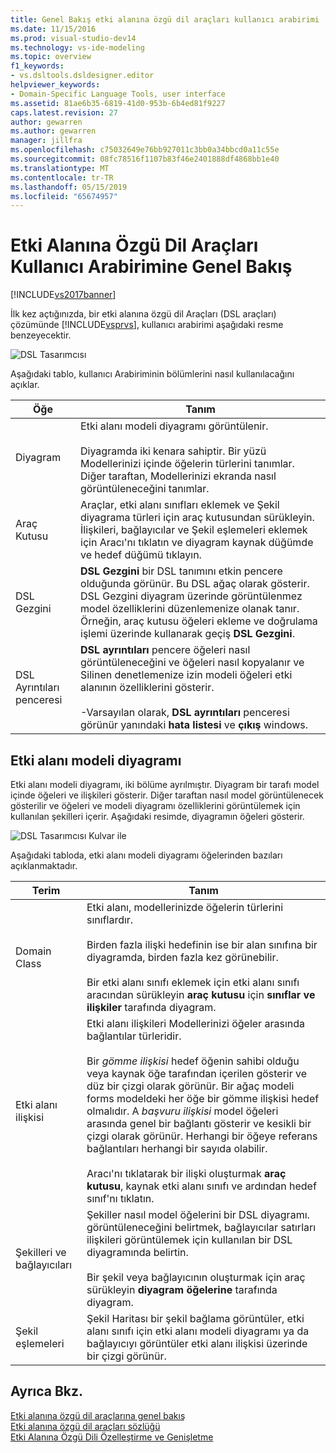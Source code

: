 ```yaml
---
title: Genel Bakış etki alanına özgü dil araçları kullanıcı arabirimi | Microsoft Docs
ms.date: 11/15/2016
ms.prod: visual-studio-dev14
ms.technology: vs-ide-modeling
ms.topic: overview
f1_keywords:
- vs.dsltools.dsldesigner.editor
helpviewer_keywords:
- Domain-Specific Language Tools, user interface
ms.assetid: 81ae6b35-6819-41d0-953b-6b4ed81f9227
caps.latest.revision: 27
author: gewarren
ms.author: gewarren
manager: jillfra
ms.openlocfilehash: c75032649e76bb927011c3bb0a34bbcd0a11c55e
ms.sourcegitcommit: 08fc78516f1107b83f46e2401888df4868bb1e40
ms.translationtype: MT
ms.contentlocale: tr-TR
ms.lasthandoff: 05/15/2019
ms.locfileid: "65674957"
---
```

# <a name="overview-of-the-domain-specific-language-tools-user-interface"></a>Etki Alanına Özgü Dil Araçları Kullanıcı Arabirimine Genel Bakış
[!INCLUDE[vs2017banner](../includes/vs2017banner.md)]

İlk kez açtığınızda, bir etki alanına özgü dil Araçları (DSL araçları) çözümünde [!INCLUDE[vsprvs](../includes/vsprvs-md.md)], kullanıcı arabirimi aşağıdaki resme benzeyecektir.  
  
 ![DSL Tasarımcısı](../modeling/media/dsl-designer.png "dsl_designer")  
  
 Aşağıdaki tablo, kullanıcı Arabiriminin bölümlerini nasıl kullanılacağını açıklar.  
  
|**Öğe**|**Tanım**|  
|-----------------|--------------------|  
|Diyagram|Etki alanı modeli diyagramı görüntülenir.<br /><br /> Diyagramda iki kenara sahiptir. Bir yüzü Modellerinizi içinde öğelerin türlerini tanımlar. Diğer taraftan, Modellerinizi ekranda nasıl görüntüleneceğini tanımlar.|  
|Araç Kutusu|Araçlar, etki alanı sınıfları eklemek ve Şekil diyagrama türleri için araç kutusundan sürükleyin. İlişkileri, bağlayıcılar ve Şekil eşlemeleri eklemek için Aracı'nı tıklatın ve diyagram kaynak düğümde ve hedef düğümü tıklayın.|  
|DSL Gezgini|**DSL Gezgini** bir DSL tanımını etkin pencere olduğunda görünür. Bu DSL ağaç olarak gösterir. DSL Gezgini diyagram üzerinde görüntülenmez model özelliklerini düzenlemenize olanak tanır. Örneğin, araç kutusu öğeleri ekleme ve doğrulama işlemi üzerinde kullanarak geçiş **DSL Gezgini**.|  
|DSL Ayrıntıları penceresi|**DSL ayrıntıları** pencere öğeleri nasıl görüntüleneceğini ve öğeleri nasıl kopyalanır ve Silinen denetlemenize izin modeli öğeleri etki alanının özelliklerini gösterir.<br /><br /> -Varsayılan olarak, **DSL ayrıntıları** penceresi görünür yanındaki **hata listesi** ve **çıkış** windows.|  
  
## <a name="the-domain-model-diagram"></a>Etki alanı modeli diyagramı  
 Etki alanı modeli diyagramı, iki bölüme ayrılmıştır. Diyagram bir tarafı model içinde öğeleri ve ilişkileri gösterir. Diğer taraftan nasıl model görüntülenecek gösterilir ve öğeleri ve modeli diyagramı özelliklerini görüntülemek için kullanılan şekilleri içerir. Aşağıdaki resimde, diyagramın öğeleri gösterir.  
  
 ![DSL Tasarımcısı Kulvar ile](../modeling/media/dsl-desinger.png "dsl_desinger")  
  
 Aşağıdaki tabloda, etki alanı modeli diyagramı öğelerinden bazıları açıklanmaktadır.  
  
|**Terim**|**Tanım**|  
|--------------|--------------------|  
|Domain Class|Etki alanı, modellerinizde öğelerin türlerini sınıflardır.<br /><br /> Birden fazla ilişki hedefinin ise bir alan sınıfına bir diyagramda, birden fazla kez görünebilir.<br /><br /> Bir etki alanı sınıfı eklemek için etki alanı sınıfı aracından sürükleyin **araç kutusu** için **sınıflar ve ilişkiler** tarafında diyagram.|  
|Etki alanı ilişkisi|Etki alanı ilişkileri Modellerinizi öğeler arasında bağlantılar türleridir.<br /><br /> Bir *gömme ilişkisi* hedef öğenin sahibi olduğu veya kaynak öğe tarafından içerilen gösterir ve düz bir çizgi olarak görünür. Bir ağaç modeli forms modeldeki her öğe bir gömme ilişkisi hedef olmalıdır. A *başvuru ilişkisi* model öğeleri arasında genel bir bağlantı gösterir ve kesikli bir çizgi olarak görünür. Herhangi bir öğeye referans bağlantıları herhangi bir sayıda olabilir.<br /><br /> Aracı'nı tıklatarak bir ilişki oluşturmak **araç kutusu**, kaynak etki alanı sınıfı ve ardından hedef sınıf'nı tıklatın.|  
|Şekilleri ve bağlayıcıları|Şekiller nasıl model öğelerini bir DSL diyagramı. görüntüleneceğini belirtmek, bağlayıcılar satırları ilişkileri görüntülemek için kullanılan bir DSL diyagramında belirtin.<br /><br /> Bir şekil veya bağlayıcının oluşturmak için araç sürükleyin **diyagram öğelerine** tarafında diyagram.|  
|Şekil eşlemeleri|Şekil Haritası bir şekil bağlama görüntüler, etki alanı sınıfı için etki alanı modeli diyagramı ya da bağlayıcıyı görüntüler etki alanı ilişkisi üzerinde bir çizgi görünür.|  
  
## <a name="see-also"></a>Ayrıca Bkz.  
 [Etki alanına özgü dil araçlarına genel bakış](../modeling/overview-of-domain-specific-language-tools.md)   
 [Etki alanına özgü dil araçları sözlüğü](https://msdn.microsoft.com/ca5e84cb-a315-465c-be24-76aa3df276aa)   
 [Etki Alanına Özgü Dili Özelleştirme ve Genişletme](../modeling/customizing-and-extending-a-domain-specific-language.md)

